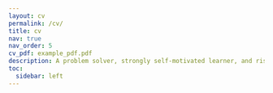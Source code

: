 ```yaml
---
layout: cv
permalink: /cv/
title: cv
nav: true
nav_order: 5
cv_pdf: example_pdf.pdf
description: A problem solver, strongly self-motivated learner, and risk-taker actively pursuing proficiency in app, web development, AI, and ML with a not-giving-up mindset. I can learn quickly, think critically, and generate ideas rapidly. My hard work and commitment to the job will aid in achieving the company’s aim and objective.
toc:
  sidebar: left
---
```

